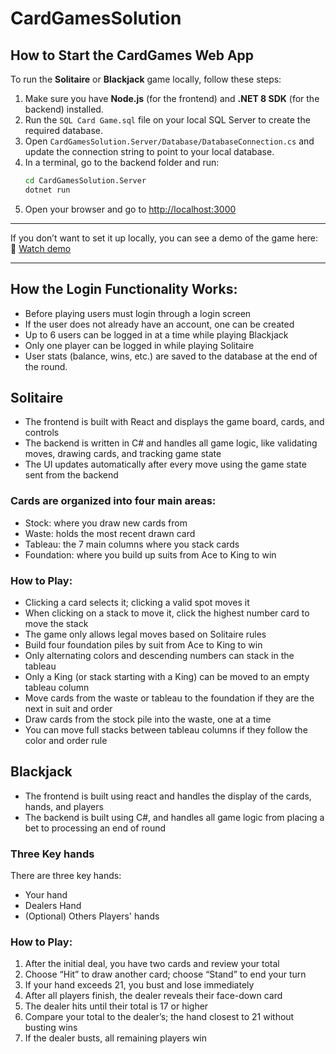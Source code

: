 # CardGamesSolution

## How to Start the CardGames Web App

To run the **Solitaire** or **Blackjack** game locally, follow these steps:

1. Make sure you have **Node.js** (for the frontend) and **.NET 8 SDK** (for the backend) installed.
2. Run the `SQL Card Game.sql` file on your local SQL Server to create the required database.
3. Open `CardGamesSolution.Server/Database/DatabaseConnection.cs` and update the connection string to point to your local database.
4. In a terminal, go to the backend folder and run:
   ```bash
   cd CardGamesSolution.Server
   dotnet run
   ```
5. Open your browser and go to [http://localhost:3000](http://localhost:3000)

---

If you don’t want to set it up locally, you can see a demo of the game here: 
🎥 [Watch demo](https://www.youtube.com/watch?v=rP4oaY3Rhk0)

---

## How the Login Functionality Works:

- Before playing users must login through a login screen
- If the user does not already have an account, one can be created
- Up to 6 users can be logged in at a time while playing Blackjack
- Only one player can be logged in while playing Solitaire
- User stats (balance, wins, etc.) are saved to the database at the end of the round.

## Solitaire

- The frontend is built with React and displays the game board, cards, and controls
- The backend is written in C# and handles all game logic, like validating moves, drawing cards, and tracking game state
- The UI updates automatically after every move using the game state sent from the backend


### Cards are organized into four main areas:

 - Stock: where you draw new cards from
 - Waste: holds the most recent drawn card
 - Tableau: the 7 main columns where you stack cards
 - Foundation: where you build up suits from Ace to King to win

### How to Play:

 - Clicking a card selects it; clicking a valid spot moves it
 - When clicking on a stack to move it, click the highest number card to move the stack
 - The game only allows legal moves based on Solitaire rules
 - Build four foundation piles by suit from Ace to King to win
 - Only alternating colors and descending numbers can stack in the tableau
 - Only a King (or stack starting with a King) can be moved to an empty tableau column
 - Move cards from the waste or tableau to the foundation if they are the next in suit and order
 - Draw cards from the stock pile into the waste, one at a time
 - You can move full stacks between tableau columns if they follow the color and order rule

## Blackjack

- The frontend is built using react and handles the display of the cards, hands, and players
- The backend is built using C#, and handles all game logic from placing a bet to processing an end of round

### Three Key hands

There are three key hands:

 - Your hand
 - Dealers Hand
 - (Optional) Others Players' hands

### How to Play:

1. After the initial deal, you have two cards and review your total  
2. Choose “Hit” to draw another card; choose “Stand” to end your turn  
3. If your hand exceeds 21, you bust and lose immediately  
4. After all players finish, the dealer reveals their face-down card  
5. The dealer hits until their total is 17 or higher  
6. Compare your total to the dealer’s; the hand closest to 21 without busting wins  
7. If the dealer busts, all remaining players win 
